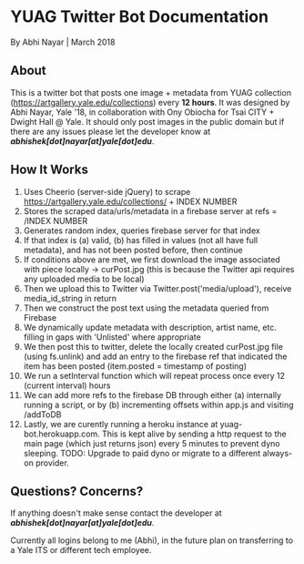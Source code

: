 # YUAG Twitter Bot Documentation

By Abhi Nayar | March 2018

## About
This is a twitter bot that posts one image + metadata from YUAG collection (https://artgallery.yale.edu/collections) every **12 hours**. It was designed by Abhi Nayar, Yale '18, in collaboration with Ony Obiocha for Tsai CITY + Dwight Hall @ Yale. It should only post images in the public domain but if there are any issues please let the developer know at ***abhishek[dot]nayar[at]yale[dot]edu***.

## How It Works
1. Uses Cheerio (server-side jQuery) to scrape https://artgallery.yale.edu/collections/ + INDEX NUMBER
1. Stores the scraped data/urls/metadata in a firebase server at refs = /INDEX NUMBER
1. Generates random index, queries firebase server for that index
1. If that index is (a) valid, (b) has filled in values (not all have full metadata), and has not been posted before, then continue
1. If conditions above are met, we first download the image associated with piece locally -> curPost.jpg (this is because the Twitter api requires any uploaded media to be local)
1. Then we upload this to Twitter via Twitter.post('media/upload'), receive media_id_string in return
1. Then we construct the post text using the metadata queried from Firebase
1. We dynamically update metadata with description, artist name, etc. filling in gaps with 'Unlisted' where appropriate
1. We then post this to twitter, delete the locally created curPost.jpg file (using fs.unlink) and add an entry to the firebase ref that indicated the item has been posted (item.posted = timestamp of posting)
1. We run a setInterval function which will repeat process once every 12 (current interval) hours
1. We can add more refs to the firebase DB through either (a) internally running a script, or by (b) incrementing offsets within app.js and visiting /addToDB
1. Lastly, we are curently running a heroku instance at yuag-bot.herokuapp.com. This is kept alive by sending a http request to the main page (which just returns json) every 5 minutes to prevent dyno sleeping. TODO: Upgrade to paid dyno or migrate to a different always-on provider.

## Questions? Concerns?
If anything doesn't make sense contact the developer at ***abhishek[dot]nayar[at]yale[dot]edu***.

Currently all logins belong to me (Abhi), in the future plan on transferring to a Yale ITS or different tech employee.